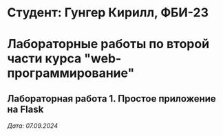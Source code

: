 # Студент: Гунгер Кирилл, ФБИ-23

# Лабораторные работы по второй части курса "web-программирование"

## Лабораторная работа 1. Простое приложение на Flask

*Дата: 07.09.2024*
